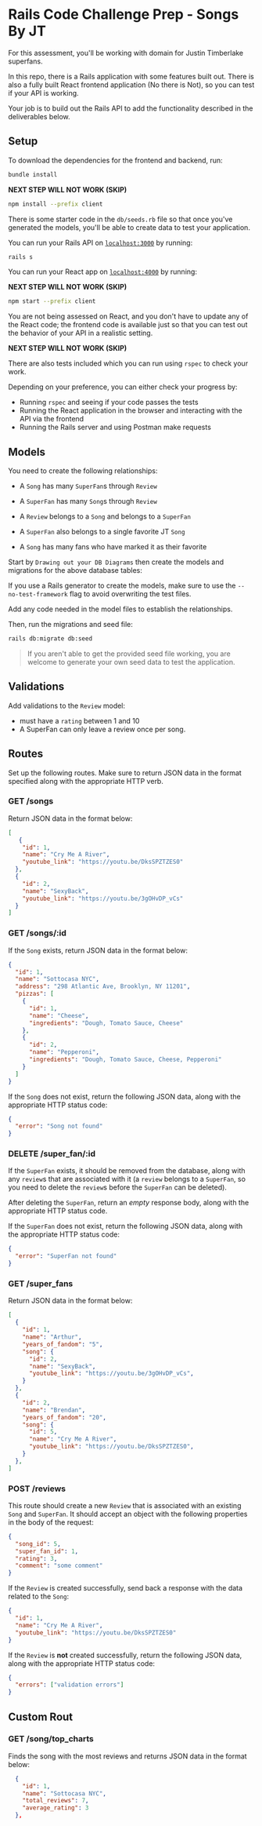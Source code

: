 # Rails Code Challenge Prep - Songs By JT

For this assessment, you'll be working with domain for Justin Timberlake superfans.

In this repo, there is a Rails application with some features built out. There
is also a fully built React frontend application (No there is Not), so you can test if your API is 
working.

Your job is to build out the Rails API to add the functionality described in the
deliverables below.

## Setup

To download the dependencies for the frontend and backend, run:

```sh
bundle install
```

**NEXT STEP WILL NOT WORK (SKIP)** 
```sh
npm install --prefix client
```

There is some starter code in the `db/seeds.rb` file so that once you've
generated the models, you'll be able to create data to test your application.

You can run your Rails API on [`localhost:3000`](http://localhost:3000) by running:

```sh
rails s
```

You can run your React app on [`localhost:4000`](http://localhost:4000) by running:

**NEXT STEP WILL NOT WORK (SKIP)** 
```sh
npm start --prefix client
```

You are not being assessed on React, and you don't have to update any of the React
code; the frontend code is available just so that you can test out the behavior
of your API in a realistic setting.

**NEXT STEP WILL NOT WORK (SKIP)**  

There are also tests included which you can run using `rspec` to check your work.

Depending on your preference, you can either check your progress by:

- Running `rspec` and seeing if your code passes the tests
- Running the React application in the browser and interacting with the API via
  the frontend
- Running the Rails server and using Postman make requests

## Models

You need to create the following relationships:

- A `Song` has many `SuperFan`s through `Review`
- A `SuperFan` has many `Song`s through `Review`
- A `Review` belongs to a `Song` and belongs to a `SuperFan`

- A `SuperFan` also belongs to a single favorite JT `Song`
- A `Song` has many fans who have marked it as their favorite

Start by `Drawing out your DB Diagrams` then create the models and migrations for the above database tables:

If you use a Rails generator to create the models, make sure to use the
`--no-test-framework` flag to avoid overwriting the test files.

Add any code needed in the model files to establish the relationships.

Then, run the migrations and seed file:

```sh
rails db:migrate db:seed
```

> If you aren't able to get the provided seed file working, you are welcome to
> generate your own seed data to test the application.

## Validations

Add validations to the `Review` model:

- must have a `rating` between 1 and 10
- A SuperFan can only leave a review once per song.

## Routes

Set up the following routes. Make sure to return JSON data in the format
specified along with the appropriate HTTP verb.

### GET /songs

Return JSON data in the format below:

```json
[
   {
    "id": 1,
    "name": "Cry Me A River",
    "youtube_link": "https://youtu.be/DksSPZTZES0"
  },
  {
    "id": 2,
    "name": "SexyBack",
    "youtube_link": "https://youtu.be/3gOHvDP_vCs"
  }
]
```

### GET /songs/:id

If the `Song` exists, return JSON data in the format below:

```json
{
  "id": 1,
  "name": "Sottocasa NYC",
  "address": "298 Atlantic Ave, Brooklyn, NY 11201",
  "pizzas": [
    {
      "id": 1,
      "name": "Cheese",
      "ingredients": "Dough, Tomato Sauce, Cheese"
    },
    {
      "id": 2,
      "name": "Pepperoni",
      "ingredients": "Dough, Tomato Sauce, Cheese, Pepperoni"
    }
  ]
}
```

If the `Song` does not exist, return the following JSON data, along with
the appropriate HTTP status code:

```json
{
  "error": "Song not found"
}
```

### DELETE /super_fan/:id

If the `SuperFan` exists, it should be removed from the database, along with
any `review`s that are associated with it (a `review` belongs
to a `SuperFan`, so you need to delete the `review`s before the
`SuperFan` can be deleted).

After deleting the `SuperFan`, return an _empty_ response body, along with the
appropriate HTTP status code.

If the `SuperFan` does not exist, return the following JSON data, along with
the appropriate HTTP status code:

```json
{
  "error": "SuperFan not found"
}
```

### GET /super_fans

Return JSON data in the format below: 

```json
[
  {
    "id": 1,
    "name": "Arthur",
    "years_of_fandom": "5",
    "song": {
      "id": 2,
      "name": "SexyBack",
      "youtube_link": "https://youtu.be/3gOHvDP_vCs",
    }
  },
  {
    "id": 2,
    "name": "Brendan",
    "years_of_fandom": "20",
    "song": {
      "id": 5,
      "name": "Cry Me A River",
      "youtube_link": "https://youtu.be/DksSPZTZES0",
    }
  },
]
```

### POST /reviews

This route should create a new `Review` that is associated with an
existing `Song` and `SuperFan`. It should accept an object with the following
properties in the body of the request:

```json
{
  "song_id": 5,
  "super_fan_id": 1,
  "rating": 3,
  "comment": "some comment"
}
```

If the `Review` is created successfully, send back a response with the data
related to the `Song`:

```json
{
  "id": 1,
  "name": "Cry Me A River",
  "youtube_link": "https://youtu.be/DksSPZTZES0"
}
```

If the `Review` is **not** created successfully, return the following
JSON data, along with the appropriate HTTP status code:

```json
{
  "errors": ["validation errors"]
}
```

## Custom Rout

### GET /song/top_charts

Finds the song with the most reviews and returns 
JSON data in the format below:


```json
  {
    "id": 1,
    "name": "Sottocasa NYC",
    "total_reviews": 7,
    "average_rating": 3
  },
```
